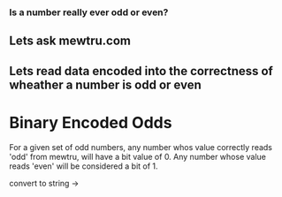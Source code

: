 ### Is a number really ever odd or even?

## Lets ask mewtru.com

## Lets read data encoded into the correctness of wheather a number is odd or even

# Binary Encoded Odds

For a given set of odd numbers, any number whos value correctly reads 'odd' from mewtru, will have a bit value of 0.
Any number whose value reads 'even' will be considered a bit of 1.

convert to string ->
